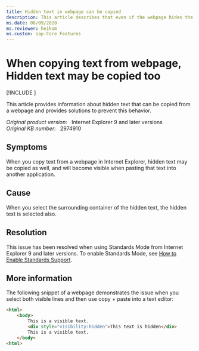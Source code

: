 ```yaml
---
title: Hidden text in webpage can be copied
description: This article describes that even if the webpage hides the text, it will be copied when the visible text is copied.
ms.date: 06/09/2020
ms.reviewer: heikom
ms.custom: sap:Core Features
---
```

# When copying text from webpage, Hidden text may be copied too

[!INCLUDE [](../../../includes/browsers-important.md)]

This article provides information about hidden text that can be copied from a webpage and provides solutions to prevent this behavior.

_Original product version:_ &nbsp; Internet Explorer 9 and later versions  
_Original KB number:_ &nbsp; 2974910

## Symptoms

When you copy text from a webpage in Internet Explorer, hidden text may be copied as well, and will become visible when pasting that text into another application.

## Cause

When you select the surrounding container of the hidden text, the hidden text is selected also.

## Resolution

This issue has been resolved when using Standards Mode from Internet Explorer 9 and later versions. To enable Standards Mode, see [How to Enable Standards Support](/previous-versions/windows/internet-explorer/ie-developer/samples/gg699338(v=vs.85)).

## More information

The following snippet of a webpage demonstrates the issue when you select both visible lines and then use copy + paste into a text editor:

```html
<html>
    <body>
        This is a visible text.
        <div style="visibility:hidden">This text is hidden</div>
        This is a visible text.
    </body>
<html>
```

